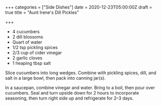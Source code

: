 +++
categories = ["Side Dishes"]
date = 2020-12-23T05:00:00Z
draft = true
title = "Aunt Irene's Dill Pickles"

+++
* 4 cucumbers 
* 2 dill blossoms 
* Quart of water 
* 1/2 tsp pickling spices 
* 2/3 cup of cider vinegar 
* 2 garlic cloves 
* 1 heaping tbsp salt

Slice cucumbers into long wedges. Combine with pickling spices, dill, and salt in a large bowl, then pack into canning jar(s). 

In a saucepan, combine vinegar and water. Bring to a boil, then pour over cucumbers. Seal and turn upside down for 2 hours to incorporate seasoning, then turn right side up and refrigerate for 2–3 days.